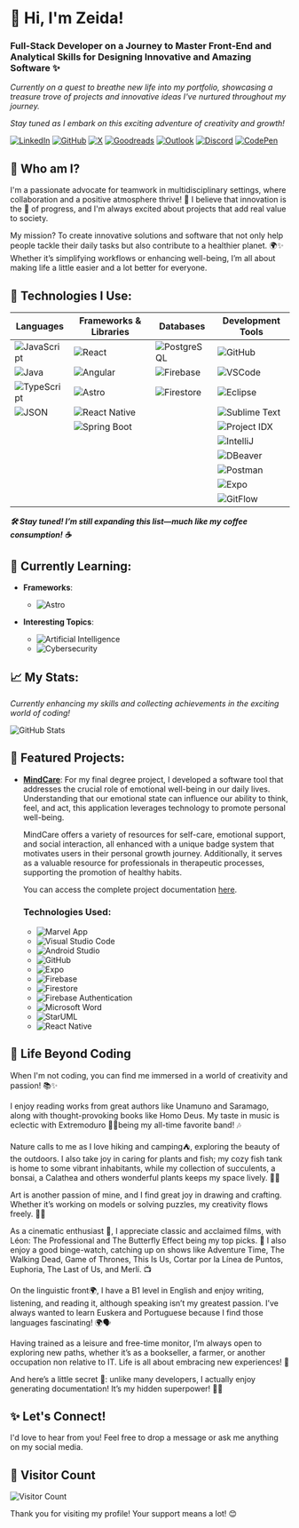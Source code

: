 # 👋 Hi, I'm Zeida!
### Full-Stack Developer on a Journey to Master Front-End and Analytical Skills for Designing Innovative and Amazing Software ✨

_Currently on a quest to breathe new life into my portfolio, showcasing a treasure trove of projects and innovative ideas I've nurtured throughout my journey._

_Stay tuned as I embark on this exciting adventure of creativity and growth!_

[![LinkedIn](https://img.shields.io/badge/LinkedIn-Connect-blue?logo=linkedin&style=for-the-badge)](https://www.linkedin.com/in/zeida-de-los-reyes-rodr%C3%ADguez-mendoza/)
[![GitHub](https://img.shields.io/badge/GitHub-Profile-blue?logo=github&style=for-the-badge)](https://github.com/Zeida)
[![X](https://img.shields.io/badge/X-Follow-blue?logo=x&style=for-the-badge)](https://x.com/zeidaromen)
[![Goodreads](https://img.shields.io/badge/Goodreads-Profile-orange?logo=goodreads&style=for-the-badge)](https://www.goodreads.com/user/show/161265190-zeidaromen)
[![Outlook](https://img.shields.io/badge/Outlook-Email-blue?logo=microsoftoutlook&style=for-the-badge)](mailto:zeidaromen@outlook.es)
[![Discord](https://img.shields.io/badge/Discord-Chat-purple?logo=discord&style=for-the-badge)](https://discordapp.com/users/zeidaromen#3733)
[![CodePen](https://img.shields.io/badge/CodePen-Profile-black?logo=codepen&style=for-the-badge)](https://codepen.io/Zeida)

## 🌈 Who am I?
I'm a passionate advocate for teamwork in multidisciplinary settings, where collaboration and a positive atmosphere thrive! 🤝 I believe that innovation is the 💓 of progress, and I'm always excited about projects that add real value to society.

My mission? To create innovative solutions and software that not only help people tackle their daily tasks but also contribute to a healthier planet. 🌍✨ Whether it’s simplifying workflows or enhancing well-being, I’m all about making life a little easier and a lot better for everyone.

## 🔧 Technologies I Use:

| Languages | Frameworks & Libraries | Databases | Development Tools |
|-----------|-------------------------|-----------|--------------------|
| ![JavaScript](https://img.shields.io/badge/JavaScript-ES2023-yellow?style=for-the-badge&logo=javascript) | ![React](https://img.shields.io/badge/React-18.2.0-blue?style=for-the-badge&logo=react) | ![PostgreSQL](https://img.shields.io/badge/PostgreSQL-16.0-blue?style=for-the-badge&logo=postgresql) | ![GitHub](https://img.shields.io/badge/GitHub-Profile-black?logo=github&style=for-the-badge) |
| ![Java](https://img.shields.io/badge/Java-8.0-orange?style=for-the-badge&logo=java) | ![Angular](https://img.shields.io/badge/Angular-15.0.0-red?style=for-the-badge&logo=angular) | ![Firebase](https://img.shields.io/badge/Firebase-11.0.0-yellow?style=for-the-badge&logo=firebase) | ![VSCode](https://img.shields.io/badge/VS%20Code-blue?style=for-the-badge&logo=visualstudiocode) |
| ![TypeScript](https://img.shields.io/badge/TypeScript-blue?style=for-the-badge&logo=typescript) | ![Astro](https://img.shields.io/badge/Astro-v4.16.3-blue?style=for-the-badge&logo=astro) | ![Firestore](https://img.shields.io/badge/Firestore-11.0.0-blue?style=for-the-badge&logo=firestore) | ![Eclipse](https://img.shields.io/badge/Eclipse-2023--06-2A3A3B?style=for-the-badge&logo=eclipse) |
| ![JSON](https://img.shields.io/badge/JSON-black?style=for-the-badge&logo=json) | ![React Native](https://img.shields.io/badge/React%20Native-0.64.3-61DAFB?style=for-the-badge&logo=react) |           | ![Sublime Text](https://img.shields.io/badge/Sublime%20Text-orange?style=for-the-badge&logo=sublimetext) |
|           | ![Spring Boot](https://img.shields.io/badge/Spring%20Boot-green?style=for-the-badge&logo=spring) |           | ![Project IDX](https://img.shields.io/badge/Project%20IDX-ff4a1a?style=for-the-badge&logo=google) |
|           |                         |           | ![IntelliJ](https://img.shields.io/badge/IntelliJ%20IDEA-4.33.0-blue?style=for-the-badge) |
|           |                         |           | ![DBeaver](https://img.shields.io/badge/DBeaver-2A3A3B?style=for-the-badge&logo=dbeaver) |
|           |                         |           | ![Postman](https://img.shields.io/badge/Postman-FF6C37?style=for-the-badge&logo=postman) |
|           |                         |           | ![Expo](https://img.shields.io/badge/Expo-000000?style=for-the-badge&logo=expo) |
|           |                         |           | ![GitFlow](https://img.shields.io/badge/GitFlow-00BFFF?style=for-the-badge&logo=git) |

_**🛠️ Stay tuned! I’m still expanding this list—much like my coffee consumption! ☕️**_

## 🌱 Currently Learning:

- **Frameworks**: 
  - ![Astro](https://img.shields.io/badge/Astro-v4.16.3-blue?style=for-the-badge&logo=astro)

- **Interesting Topics**: 
  - ![Artificial Intelligence](https://img.shields.io/badge/Artificial%20Intelligence-AI-00C4FF?style=for-the-badge&logo=artificial-intelligence)
  - ![Cybersecurity](https://img.shields.io/badge/Cybersecurity-SECURITY-FF4C4C?style=for-the-badge&logo=security)

## 📈 My Stats:
_Currently enhancing my skills and collecting achievements in the exciting world of coding!_

![GitHub Stats](https://github-readme-stats.vercel.app/api?username=Zeida&show_icons=true&theme=radical)

## 🎉 Featured Projects:

- **[MindCare](https://github.com/Zeida/MindCare)**: For my final degree project, I developed a software tool that addresses the crucial role of emotional well-being in our daily lives. Understanding that our emotional state can influence our ability to think, feel, and act, this application leverages technology to promote personal well-being.

  MindCare offers a variety of resources for self-care, emotional support, and social interaction, all enhanced with a unique badge system that motivates users in their personal growth journey. Additionally, it serves as a valuable resource for professionals in therapeutic processes, supporting the promotion of healthy habits.
  
  You can access the complete project documentation [here](https://accedacris.ulpgc.es/bitstream/10553/117753/1/P%c3%a1ginas%20desdeEII-GII-2022-07_RodriguezMendozaZeida.pdf).

  ### Technologies Used:
  - ![Marvel App](https://img.shields.io/badge/Marvel%20App-1.0-FF4081?style=flat-square)
  - ![Visual Studio Code](https://img.shields.io/badge/VS%20Code-1.78.0-blue?style=flat-square&logo=visualstudiocode)
  - ![Android Studio](https://img.shields.io/badge/Android%20Studio-2023.1-3DDC84?style=flat-square&logo=androidstudio)
  - ![GitHub](https://img.shields.io/badge/GitHub-Profile-black?style=flat-square&logo=github)
  - ![Expo](https://img.shields.io/badge/Expo-48.0.0-000000?style=flat-square&logo=expo)
  - ![Firebase](https://img.shields.io/badge/Firebase-11.0.0-yellow?style=flat-square&logo=firebase)
  - ![Firestore](https://img.shields.io/badge/Firestore-11.0.0-blue?style=flat-square&logo=firestore)
  - ![Firebase Authentication](https://img.shields.io/badge/Firebase%20Auth-11.0.0-orange?style=flat-square&logo=firebase)
  - ![Microsoft Word](https://img.shields.io/badge/Microsoft%20Word-2021-2B579A?style=flat-square&logo=microsoftword)
  - ![StarUML](https://img.shields.io/badge/StarUML-3.0-blue?style=flat-square&logo=staruml)
  - ![React Native](https://img.shields.io/badge/React%20Native-0.72.3-61DAFB?style=flat-square&logo=react)
    

## 🥰 Life Beyond Coding
When I'm not coding, you can find me immersed in a world of creativity and passion! 📚✨ 

I enjoy reading works from great authors like Unamuno and Saramago, along with thought-provoking books like Homo Deus. My taste in music is eclectic with Extremoduro 🤘🏼being my all-time favorite band! 🎶

Nature calls to me as I love hiking and camping⛺️, exploring the beauty of the outdoors. I also take joy in caring for plants and fish; my cozy fish tank is home to some vibrant inhabitants, while my collection of succulents, a bonsai, a Calathea and others wonderful plants keeps my space lively. 🌿🐠

Art is another passion of mine, and I find great joy in drawing and crafting. Whether it’s working on models or solving puzzles, my creativity flows freely. 🎨🧩

As a cinematic enthusiast 🎥, I appreciate classic and acclaimed films, with Léon: The Professional and The Butterfly Effect being my top picks. 🍿 I also enjoy a good binge-watch, catching up on shows like Adventure Time, The Walking Dead, Game of Thrones, This Is Us, Cortar por la Línea de Puntos, Euphoria, The Last of Us, and Merlí. 📺

On the linguistic front🌍, I have a B1 level in English and enjoy writing, listening, and reading it, although speaking isn’t my greatest passion. I’ve always wanted to learn Euskera and Portuguese because I find those languages fascinating! 🌍🗣️

Having trained as a leisure and free-time monitor, I’m always open to exploring new paths, whether it’s as a bookseller, a farmer, or another occupation non relative to IT. Life is all about embracing new experiences! 🌟

And here’s a little secret 🤫: unlike many developers, I actually enjoy generating documentation! It’s my hidden superpower! 🦸‍♂️

## ✨ Let's Connect!
I'd love to hear from you! Feel free to drop a message or ask me anything on my social media.

## 👥 Visitor Count
![Visitor Count](https://profile-counter.glitch.me/Zeida/count.svg)

Thank you for visiting my profile! Your support means a lot! 😊
